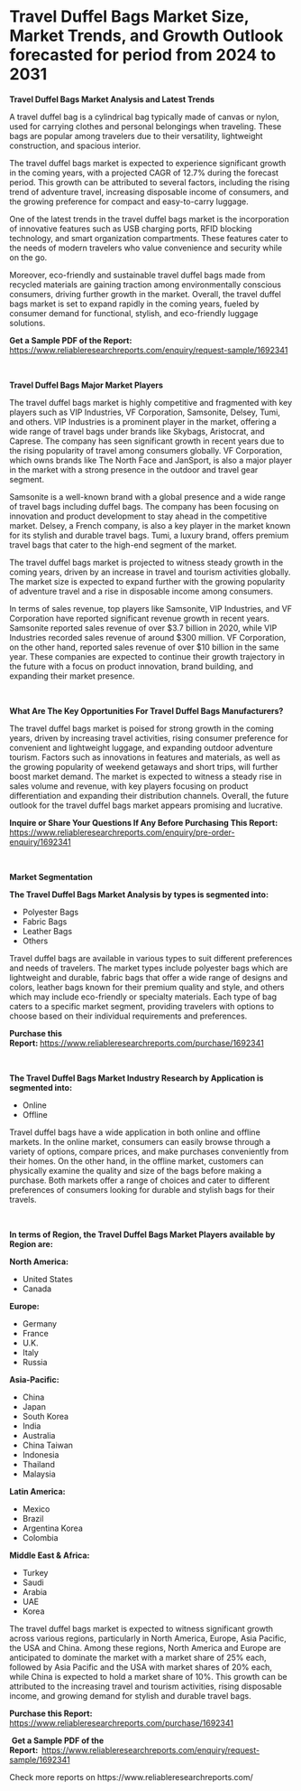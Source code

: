 <p><h1>Travel Duffel Bags Market Size, Market Trends, and Growth Outlook forecasted for period from 2024 to 2031</h1></p><p><strong>Travel Duffel Bags Market Analysis and Latest Trends</strong></p>
<p><p>A travel duffel bag is a cylindrical bag typically made of canvas or nylon, used for carrying clothes and personal belongings when traveling. These bags are popular among travelers due to their versatility, lightweight construction, and spacious interior.</p><p>The travel duffel bags market is expected to experience significant growth in the coming years, with a projected CAGR of 12.7% during the forecast period. This growth can be attributed to several factors, including the rising trend of adventure travel, increasing disposable income of consumers, and the growing preference for compact and easy-to-carry luggage.</p><p>One of the latest trends in the travel duffel bags market is the incorporation of innovative features such as USB charging ports, RFID blocking technology, and smart organization compartments. These features cater to the needs of modern travelers who value convenience and security while on the go.</p><p>Moreover, eco-friendly and sustainable travel duffel bags made from recycled materials are gaining traction among environmentally conscious consumers, driving further growth in the market. Overall, the travel duffel bags market is set to expand rapidly in the coming years, fueled by consumer demand for functional, stylish, and eco-friendly luggage solutions.</p></p>
<p><strong>Get a Sample PDF of the Report:&nbsp;</strong> <a href="https://www.reliableresearchreports.com/enquiry/request-sample/1692341">https://www.reliableresearchreports.com/enquiry/request-sample/1692341</a></p>
<p>&nbsp;</p>
<p><strong>Travel Duffel Bags Major Market Players</strong></p>
<p><p>The travel duffel bags market is highly competitive and fragmented with key players such as VIP Industries, VF Corporation, Samsonite, Delsey, Tumi, and others. VIP Industries is a prominent player in the market, offering a wide range of travel bags under brands like Skybags, Aristocrat, and Caprese. The company has seen significant growth in recent years due to the rising popularity of travel among consumers globally. VF Corporation, which owns brands like The North Face and JanSport, is also a major player in the market with a strong presence in the outdoor and travel gear segment.</p><p>Samsonite is a well-known brand with a global presence and a wide range of travel bags including duffel bags. The company has been focusing on innovation and product development to stay ahead in the competitive market. Delsey, a French company, is also a key player in the market known for its stylish and durable travel bags. Tumi, a luxury brand, offers premium travel bags that cater to the high-end segment of the market.</p><p>The travel duffel bags market is projected to witness steady growth in the coming years, driven by an increase in travel and tourism activities globally. The market size is expected to expand further with the growing popularity of adventure travel and a rise in disposable income among consumers.</p><p>In terms of sales revenue, top players like Samsonite, VIP Industries, and VF Corporation have reported significant revenue growth in recent years. Samsonite reported sales revenue of over $3.7 billion in 2020, while VIP Industries recorded sales revenue of around $300 million. VF Corporation, on the other hand, reported sales revenue of over $10 billion in the same year. These companies are expected to continue their growth trajectory in the future with a focus on product innovation, brand building, and expanding their market presence.</p></p>
<p>&nbsp;</p>
<p><strong>What Are The Key Opportunities For Travel Duffel Bags Manufacturers?</strong></p>
<p><p>The travel duffel bags market is poised for strong growth in the coming years, driven by increasing travel activities, rising consumer preference for convenient and lightweight luggage, and expanding outdoor adventure tourism. Factors such as innovations in features and materials, as well as the growing popularity of weekend getaways and short trips, will further boost market demand. The market is expected to witness a steady rise in sales volume and revenue, with key players focusing on product differentiation and expanding their distribution channels. Overall, the future outlook for the travel duffel bags market appears promising and lucrative.</p></p>
<p><strong>Inquire or Share Your Questions If Any Before Purchasing This Report:</strong> <a href="https://www.reliableresearchreports.com/enquiry/pre-order-enquiry/1692341">https://www.reliableresearchreports.com/enquiry/pre-order-enquiry/1692341</a></p>
<p>&nbsp;</p>
<p><strong>Market Segmentation</strong></p>
<p><strong>The Travel Duffel Bags Market Analysis by types is segmented into:</strong></p>
<p><ul><li>Polyester Bags</li><li>Fabric Bags</li><li>Leather Bags</li><li>Others</li></ul></p>
<p><p>Travel duffel bags are available in various types to suit different preferences and needs of travelers. The market types include polyester bags which are lightweight and durable, fabric bags that offer a wide range of designs and colors, leather bags known for their premium quality and style, and others which may include eco-friendly or specialty materials. Each type of bag caters to a specific market segment, providing travelers with options to choose based on their individual requirements and preferences.</p></p>
<p><strong>Purchase this Report:&nbsp;</strong><a href="https://www.reliableresearchreports.com/purchase/1692341">https://www.reliableresearchreports.com/purchase/1692341</a></p>
<p>&nbsp;</p>
<p><strong>The Travel Duffel Bags Market Industry Research by Application is segmented into:</strong></p>
<p><ul><li>Online</li><li>Offline</li></ul></p>
<p><p>Travel duffel bags have a wide application in both online and offline markets. In the online market, consumers can easily browse through a variety of options, compare prices, and make purchases conveniently from their homes. On the other hand, in the offline market, customers can physically examine the quality and size of the bags before making a purchase. Both markets offer a range of choices and cater to different preferences of consumers looking for durable and stylish bags for their travels.</p></p>
<p>&nbsp;</p>
<p><strong>In terms of Region, the Travel Duffel Bags Market Players available by Region are:</strong></p>
<p>
    <p> <strong> North America: </strong>
        <ul>
            <li>United States</li>
            <li>Canada</li>
        </ul>
        </p> 
    <p> <strong> Europe: </strong>
        <ul>
            <li>Germany</li>
            <li>France</li>
            <li>U.K.</li>
            <li>Italy</li>
            <li>Russia</li>
        </ul>
        </p> 
    <p> <strong> Asia-Pacific: </strong>
        <ul>
            <li>China</li>
            <li>Japan</li>
            <li>South Korea</li>
            <li>India</li>
            <li>Australia</li>
            <li>China Taiwan</li>
            <li>Indonesia</li>
            <li>Thailand</li>
            <li>Malaysia</li>
        </ul>
        </p> 
    <p> <strong> Latin America: </strong>
        <ul>
            <li>Mexico</li>
            <li>Brazil</li>
            <li>Argentina Korea</li>
            <li>Colombia</li>
        </ul>
        </p> 
    <p> <strong> Middle East & Africa: </strong>
        <ul>
            <li>Turkey</li>
            <li>Saudi</li>
            <li>Arabia</li>
            <li>UAE</li>
            <li>Korea</li>
        </ul>
    </p>
    </p>
<p><p>The travel duffel bags market is expected to witness significant growth across various regions, particularly in North America, Europe, Asia Pacific, the USA and China. Among these regions, North America and Europe are anticipated to dominate the market with a market share of 25% each, followed by Asia Pacific and the USA with market shares of 20% each, while China is expected to hold a market share of 10%. This growth can be attributed to the increasing travel and tourism activities, rising disposable income, and growing demand for stylish and durable travel bags.</p></p>
<p><strong>Purchase this Report: </strong><a href="https://www.reliableresearchreports.com/purchase/1692341">https://www.reliableresearchreports.com/purchase/1692341</a></p>
<p>&nbsp;<strong>Get a Sample PDF of the Report:&nbsp;&nbsp;</strong><a href="https://www.reliableresearchreports.com/enquiry/request-sample/1692341">https://www.reliableresearchreports.com/enquiry/request-sample/1692341</a></p>
<p><strong></strong></p>
<p>Check more reports on https://www.reliableresearchreports.com/</p>